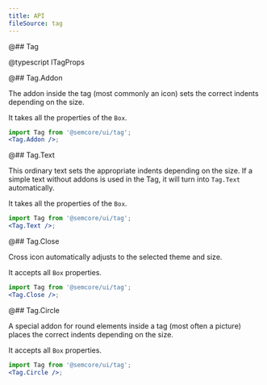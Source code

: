 ```yaml
---
title: API
fileSource: tag
---
```


@## Tag

@typescript ITagProps

@## Tag.Addon

The addon inside the tag (most commonly an icon) sets the correct indents depending on the size.

It takes all the properties of the `Box`.

```jsx
import Tag from '@semcore/ui/tag';
<Tag.Addon />;
```

@## Tag.Text

This ordinary text sets the appropriate indents depending on the size. If a simple text without addons is used in the Tag, it will turn into `Tag.Text` automatically.

It takes all the properties of the `Box`.

```jsx
import Tag from '@semcore/ui/tag';
<Tag.Text />;
```

@## Tag.Close

Cross icon automatically adjusts to the selected theme and size.

It accepts all `Box` properties.

```jsx
import Tag from '@semcore/ui/tag';
<Tag.Close />;
```

@## Tag.Circle

A special addon for round elements inside a tag (most often a picture) places the correct indents depending on the size.

It accepts all `Box` properties.

```jsx
import Tag from '@semcore/ui/tag';
<Tag.Circle />;
```
